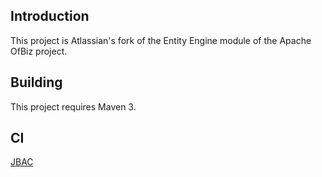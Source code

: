 ## Introduction

This project is Atlassian's fork of the Entity Engine module of the Apache OfBiz project.

## Building

This project requires Maven 3.

## CI

[JBAC](https://jira-bamboo.internal.atlassian.com/browse/OFBIZ-ENTITY)

